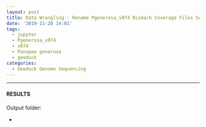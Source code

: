 ```yaml
---
layout: post
title: Data Wrangling - Rename Pgenerosa_v074 Bismark Coverage Files Scaffold Names
date: '2019-11-20 14:01'
tags: 
  - jupyter
  - Pgenerosa_v074
  - v074
  - Panopea generosa
  - geoduck
categories: 
  - Geoduck Genome Sequencing
---
```




---

#### RESULTS

Output folder:

- []()

